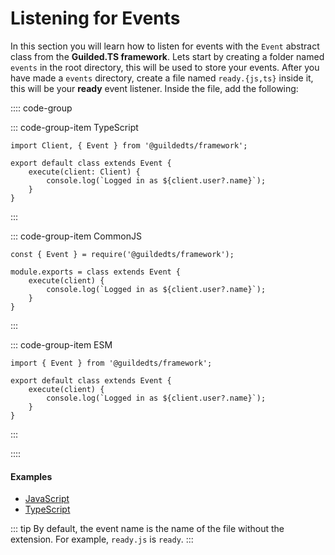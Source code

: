 # Listening for Events

In this section you will learn how to listen for events with the `Event` abstract class from the **Guilded.TS framework**. Lets start by creating a folder named `events` in the root directory, this will be used to store your events. After you have made a `events` directory, create a file named `ready.{js,ts}` inside it, this will be your **ready** event listener. Inside the file, add the following:

:::: code-group

::: code-group-item TypeScript

```ts{1,3-7}
import Client, { Event } from '@guildedts/framework';

export default class extends Event {
	execute(client: Client) {
		console.log(`Logged in as ${client.user?.name}`);
	}
}
```

:::

::: code-group-item CommonJS

```js{1,3-7}
const { Event } = require('@guildedts/framework');

module.exports = class extends Event {
	execute(client) {
		console.log(`Logged in as ${client.user?.name}`);
	}
}
```

:::

::: code-group-item ESM

```js{1,3-7}
import { Event } from '@guildedts/framework';

export default class extends Event {
	execute(client) {
		console.log(`Logged in as ${client.user?.name}`);
	}
}
```

:::

::::

#### Examples

-	[JavaScript](https://github.com/guildedts/guide/tree/main/examples/javascript/events/ready.js)
-	[TypeScript](https://github.com/guildedts/guide/tree/main/examples/typescript/events/ready.ts)

::: tip
By default, the event name is the name of the file without the extension. For example, `ready.js` is `ready`.
:::
